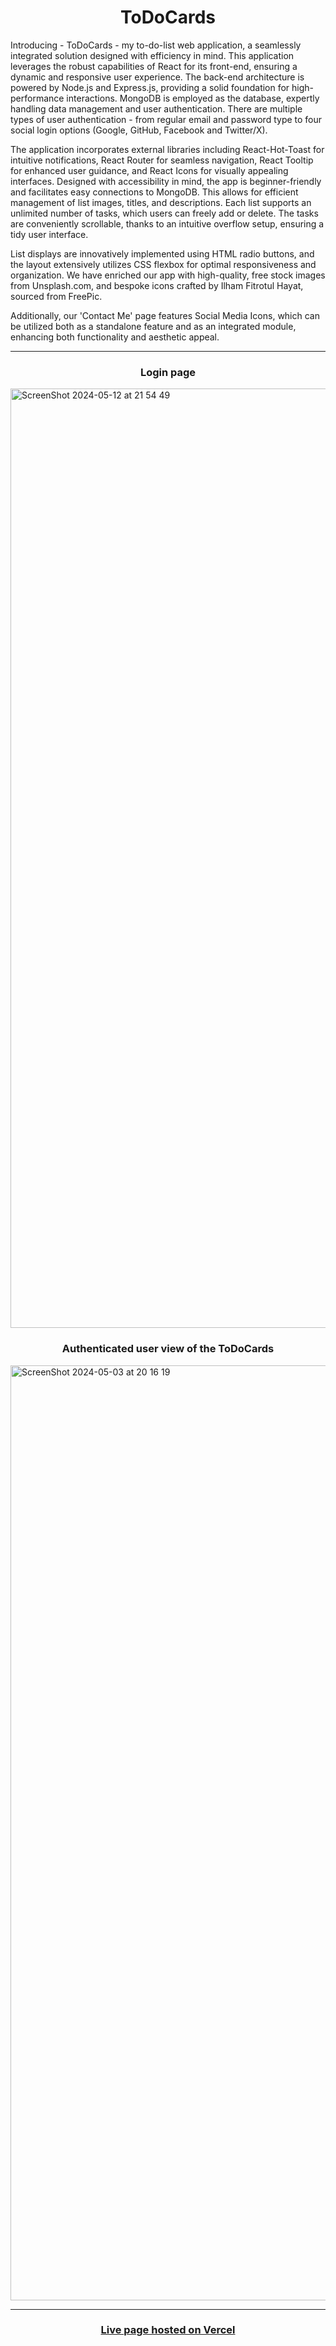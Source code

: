 <h1 align=center>ToDoCards</h1>
Introducing - ToDoCards - my to-do-list web application, a seamlessly integrated solution designed with efficiency in mind. This application leverages the robust capabilities of React for its front-end, ensuring a dynamic and responsive user experience. The back-end architecture is powered by Node.js and Express.js, providing a solid foundation for high-performance interactions. MongoDB is employed as the database, expertly handling data management and user authentication. There are multiple types of user authentication - from regular email and password type to four social login options (Google, GitHub, Facebook and Twitter/X).
<p></p>
The application incorporates external libraries including React-Hot-Toast for intuitive notifications, React Router for seamless navigation, React Tooltip for enhanced user guidance, and React Icons for visually appealing interfaces. Designed with accessibility in mind, the app is beginner-friendly and facilitates easy connections to MongoDB. This allows for efficient management of list images, titles, and descriptions. Each list supports an unlimited number of tasks, which users can freely add or delete. The tasks are conveniently scrollable, thanks to an intuitive overflow setup, ensuring a tidy user interface.
<p></p>
List displays are innovatively implemented using HTML radio buttons, and the layout extensively utilizes CSS flexbox for optimal responsiveness and organization. We have enriched our app with high-quality, free stock images from Unsplash.com, and bespoke icons crafted by Ilham Fitrotul Hayat, sourced from FreePic.

Additionally, our 'Contact Me' page features Social Media Icons, which can be utilized both as a standalone feature and as an integrated module, enhancing both functionality and aesthetic appeal.
<hr/>
<h3 align=center>Login page</h3>

<img align=center width="1503" alt="ScreenShot 2024-05-12 at 21 54 49" src="https://github.com/NF-7/to-do-cards/assets/101887698/7de4a103-d1c2-4289-aa85-5e45d1501a99">

<h3 align=center>Authenticated user view of the ToDoCards </h3>

<img align=center width="1496" alt="ScreenShot 2024-05-03 at 20 16 19" src="https://github.com/NF-7/to-do-cards/assets/101887698/b1d60940-33a1-4230-8a39-771468c60e44">
<hr/>
<h3 align=center><a href="https://to-do-cards.vercel.app">Live page hosted on Vercel</a></h3>
